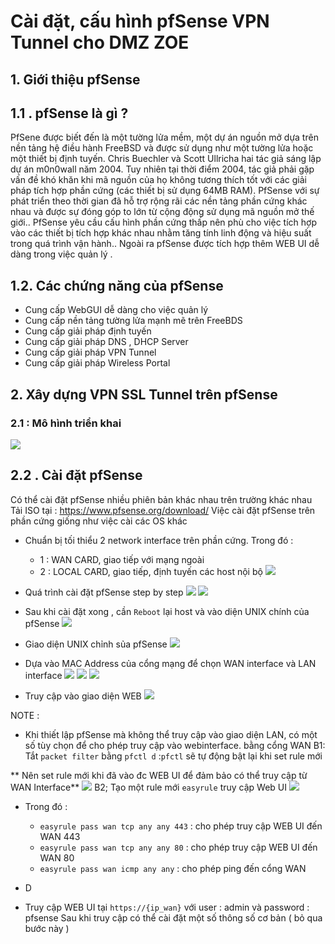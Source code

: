 
# Cài đặt, cấu hình pfSense VPN Tunnel cho DMZ ZOE


## 1. Giới thiệu pfSense

## 1.1 . pfSense là gì ?
PfSene được biết đến là một tường lửa mềm, một dự án nguồn mở dựa trên nền tảng hệ điều hành FreeBSD và được sử dụng như một tường lửa hoặc một thiết bị định tuyến. Chris Buechler và Scott Ullricha hai tác giả sáng lập dự án m0n0wall năm 2004. Tuy nhiên tại thời điểm 2004, tác giả phải gặp vấn đề khó khăn khi mã nguồn của họ không tương thích tốt với các giải pháp tích hợp phần cứng (các thiết bị sử dụng 64MB RAM). PfSense với sự phát triển theo thời gian đã hỗ trợ rộng rãi các nền tảng phần cứng khác nhau và được sự đóng góp to lớn từ cộng động sử dụng mã nguồn mở thế giới.. PfSense yêu cầu cấu hình phần cứng thấp nên phù cho việc tích hợp vào các thiết bị tích hợp khác nhau nhằm tăng tính linh động và hiệu suất trong quá trình vận hành.. Ngoài ra pfSense được tích hợp thêm WEB UI dễ dàng trong việc quản lý .

## 1.2. Các chứng năng của pfSense
- Cung cấp WebGUI dễ dàng cho việc quản lý
- Cung cấp nền tảng tường lửa mạnh mẽ trên FreeBDS
- Cung cấp giải pháp định tuyến 
- Cung cấp giải pháp DNS , DHCP Server
- Cung cấp giải pháp VPN Tunnel
- Cung cấp giải pháp Wireless Portal


## 2. Xây dựng VPN SSL Tunnel trên pfSense

### 2.1 : Mô hình triển khai
![](https://i.imgur.com/sQMW2AP.png)

## 2.2 . Cài đặt pfSense

Có thể cài đặt pfSense nhiều phiên bản khác nhau trên trường khác nhau 
Tải ISO tại : https://www.pfsense.org/download/
Việc cài đặt pfSense trên phần cứng giống như việc cài các OS khác

- Chuẩn bị tối thiểu 2 network interface trên phần cứng. 
Trong đó :
	- 1 : WAN CARD, giao tiếp với mạng ngoài
	- 2 : LOCAL CARD, giao tiếp, định tuyến các host nội bộ
![](https://i.imgur.com/wF4Cqy2.png)

- Quá trình cài đặt pfSense step by step
![](https://i.imgur.com/wot5i4C.png)
![](https://i.imgur.com/mOqy6BX.png)

- Sau khi cài đặt xong , cần `Reboot` lại host và vào diện UNIX chính của pfSense
![](https://i.imgur.com/jpvK9zC.png)

- Giao diện UNIX chỉnh sủa pfSense
![](https://i.imgur.com/Efj27f2.png)

- Dựa vào MAC Address của cổng mạng để chọn WAN interface và LAN interface 
![](https://i.imgur.com/VszWDU2.png)
![](https://i.imgur.com/ZXspqlY.png)
![](https://i.imgur.com/hIRHE4l.png)
- Truy cập vào giao diện WEB
![](https://i.imgur.com/1lqpjjf.png)

NOTE : 
- Khi thiết lập pfSense mà không thể truy cập vào giao diện LAN, có một số tùy chọn để cho phép truy cập vào webinterface. bằng cổng WAN
B1: Tắt `packet filter` bằng `pfctl d` :`pfctl` sẽ tự động bật lại khi set rule mới 

** Nên set rule mới khi đã vào đc WEB UI để đảm bảo có thể truy cập từ WAN Interface**
![](https://i.imgur.com/agxOL97.png)
B2; Tạo một rule mới `easyrule` truy cập Web UI
![](https://i.imgur.com/rob8par.png)
- Trong đó :
	- `easyrule pass wan tcp any any 443` : cho phép truy cập WEB UI đến WAN 443
	- `easyrule pass wan tcp any any 80` : cho phép truy cập WEB UI đến WAN 80
	- `easyrule pass wan icmp any any` : cho phép ping đến cổng WAN
- D

- Truy cập WEB UI tại `https://{ip_wan}` với user : admin và password : pfsense 
Sau khi truy cập có thể cài đặt một số thông số cơ bản ( bỏ qua bước này )
